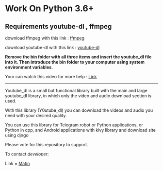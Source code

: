 # Work On Python 3.6+

## Requirements youtube-dl , ffmpeg 

download ffmpeg with this link : [ffmpeg](https://www.gyan.dev/ffmpeg/builds/packages/ffmpeg-2021-12-17-git-b780b6db64-full_build.7z)

download youtube-dl with this link : [youtube-dl](https://drive.google.com/file/d/1IjJHSW3ohcXpBqY_Iryta-K5mZX6lDfd/view?usp=sharing)

__Remove the bin folder with all three items and insert the youtube_dl file into it. Then introduce the bin folder to your computer using system environment variables.__

Your can watch this video for more help : [Link](https://youtu.be/vOvd-40Wzb8)

___________________________________________________________________________________________________________________________________________________________________________________

Youtube_dl is a small but functional library built with the main and large youtube_dl library, in which only the video and audio download section is used.

With this library (Y0utube_dl) you can download the videos and audio you need with your desired quality.

You can use this library for Telegram robot or Python applications, or Python in cpp, and Android applications with kivy library and download site using djngo

Please vote for this repository to support.

To contact _developer_:

Link = [Matin](https://t.me/dark_knight_Matin)
